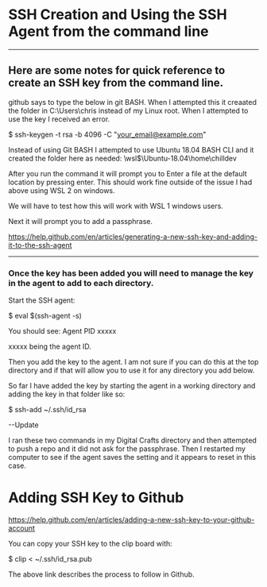 # SSH Creation and Using the SSH Agent from the command line

---

## Here are some notes for quick reference to create an SSH key from the command line.

github says to type the below in git BASH. When I attempted this it creaated the folder in C:\Users\chris instead of my Linux root. When I attempted to use the key I received an error.

$ ssh-keygen -t rsa -b 4096 -C "your_email@example.com"

Instead of using Git BASH I attempted to use Ubuntu 18.04 BASH CLI and it created the folder here as needed: \\wsl$\Ubuntu-18.04\home\chilldev

After you run the command it will prompt you to Enter a file at the default location by pressing enter. This should work fine outside of the issue I had above using WSL 2 on windows.

We will have to test how this will work with WSL 1 windows users.

Next it will prompt you to add a passphrase.



<https://help.github.com/en/articles/generating-a-new-ssh-key-and-adding-it-to-the-ssh-agent>

---

### Once the key has been added you will need to manage the key in the agent to add to each directory.

Start the SSH agent:

$ eval $(ssh-agent -s)

You should see:
Agent PID xxxxx

xxxxx being the agent ID.

Then you add the key to the agent. I am not sure if you can do this at the top directory and if that will allow you to use it for any directory you add below.

So far I have added the key by starting the agent in a working directory and adding the key in that folder like so:

$ ssh-add ~/.ssh/id_rsa

--Update

I ran these two commands in my Digital Crafts directory and then attempted to push a repo and it did not ask for the passphrase. Then I restarted my computer to see if the agent saves the setting and it appears to reset in this case.

# Adding SSH Key to Github

https://help.github.com/en/articles/adding-a-new-ssh-key-to-your-github-account

You can copy your SSH key to the clip board with:

$ clip < ~/.ssh/id_rsa.pub

The above link describes the process to follow in Github.
